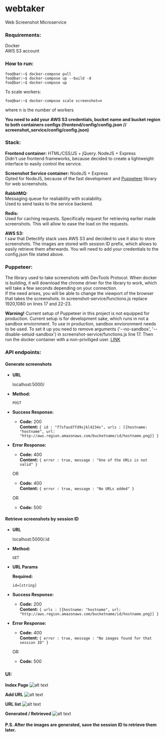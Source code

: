 # webtaker
Web Screenshot Microservice

### Requirements: <br/>
Docker   
AWS S3 account

### How to run:
```console
foo@bar:~$ docker-compose pull
foo@bar:~$ docker-compose up --build -d
foo@bar:~$ docker-compose up
```
To scale workers:
```console
foo@bar:~$ docker-compose scale screenshot=n
```
where n is the number of workers

**You need to add your AWS S3 credentials, bucket name and bucket region to both containers configs (frontend/config/config.json // screenshot_service/config/config.json)**

### Stack:
**Frontend container:** HTML/CSS/JS + jQuery. NodeJS + Express   
Didn't use frontend frameworks, because decided to create a lightweight interface to easily control the service.   

**Screenshot Service container:** NodeJS + Express   
Opted for NodeJS, because of the fast development and [Puppeteer](https://github.com/GoogleChrome/puppeteer) library for web screenshots.   

**RabbitMQ:**   
Messaging queue for realiability with scalability.   
Used to send tasks to the service backend.

**Redis:**   
Used for caching requests. Specifically request for retrieving earlier made screenshots. This will allow to ease the load on the requests.

**AWS S3:**   
I saw that Detectify stack uses AWS S3 and decided to use it also to store screenshots. The images are stored with session ID prefix, which allows to easily retrieve them afterwards. You will need to add your credentials to the config.json file stated above.    

### Puppeteer:   
The library used to take screenshots with DevTools Protocol. When docker is building, it will download the chrome driver for the library to work, which will take a few seconds depending on your connection.   
If the need arises, you will be able to change the viewport of the browser that takes the screenshots. In screenshot-service/functions.js replace 1920,1080 on lines 17 and 22-23.    

**Warning!** Current setup of Puppeteer in this project is not equipped for production. Current setup is for development sake, which runs in not a sandbox enviornment. To use in production, sandbox envioronment needs to be used. To set it up you need to remove arguments ('--no-sandbox', '--disable-setuid-sandbox') in screenshot-service/functions.js line 17. Then run the docker container with a non-priviliged user. [LINK](https://github.com/GoogleChrome/puppeteer/blob/master/docs/troubleshooting.md)

### API endpoints:
#### Generate screenshots
* **URL**

  localhost:5000/

* **Method:**

  `POST`

* **Success Response:**

  * **Code:** 200 <br />
    **Content:** `{ id : "f7sfasd7fd9sjkl4234s", urls : [{hostname: "hostname", url: "http://aws.region.amazonaws.com/bucketname/id/hostname.png}] }`
 
* **Error Response:**

  * **Code:** 400 <br />
    **Content:** `{ error : true, message : "One of the URLs is not valid" }`

  OR

  * **Code:** 400 <br />
    **Content:** `{ error : true, message : "No URLs added" }`
  
  OR

  * **Code:** 500 <br />
    
#### Retrieve screenshots by session ID
* **URL**

  localhost:5000/:id

* **Method:**

  `GET`
  
*  **URL Params**

   **Required:**
 
   `id=[string]`

* **Success Response:**

  * **Code:** 200 <br />
    **Content:** `{ urls : [{hostname: "hostname", url: "http://aws.region.amazonaws.com/bucketname/id/hostname.png}] }`
 
* **Error Response:**

  * **Code:** 400 <br />
    **Content:** `{ error : true, message : "No images found for that session ID" }`

  OR

  * **Code:** 500 <br />
  
  
### UI:
**Index Page**
![alt text](https://raw.githubusercontent.com/akimess/webtaker/master/images/indexpage.png "Index Page")

**Add URL**
![alt text](https://raw.githubusercontent.com/akimess/webtaker/master/images/addurl.png "Add URL")

**URL list**
![alt text](https://raw.githubusercontent.com/akimess/webtaker/master/images/urladded.png "URL list")

**Generated / Retrieved**
![alt text](https://raw.githubusercontent.com/akimess/webtaker/master/images/generated.png "Generate/Retrieved")

#### P.S. After the images are generated, save the session ID to retrieve them later.
